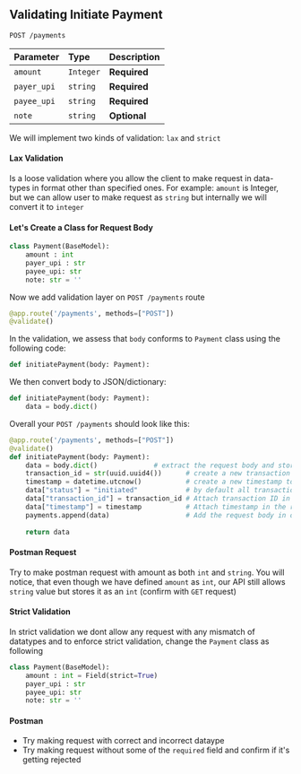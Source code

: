 
## Validating Initiate Payment

```http
POST /payments
```


| Parameter | Type     | Description                       |
| :-------- | :------- | :-------------------------------- |
| `amount`         | `Integer` | **Required** |
| `payer_upi`      | `string`  | **Required** |
| `payee_upi`      | `string`  | **Required** |
| `note`      	   | `string`  | **Optional** |


We will implement two kinds of validation: `lax` and `strict`

#### Lax Validation
Is a loose validation where you allow the client to make request in data-types in format other than specified ones. For example: `amount` is Integer, but we can allow user to make request as `string` but internally we will convert it to `integer`

#### Let's Create a Class for Request Body
```python
class Payment(BaseModel):
	amount : int
	payer_upi : str
	payee_upi: str
	note: str = ''
```

Now we add validation layer on `POST /payments` route
```python
@app.route('/payments', methods=["POST"])
@validate()
```

In the validation, we assess that `body` conforms to `Payment` class using the following code:
```python
def initiatePayment(body: Payment):
```

We then convert body to JSON/dictionary:
```python
def initiatePayment(body: Payment):
	data = body.dict()
```

Overall your `POST /payments` should look like this:
```python
@app.route('/payments', methods=["POST"])
@validate()
def initiatePayment(body: Payment):
	data = body.dict()				# extract the request body and store it in variable "data"
	transaction_id = str(uuid.uuid4())		# create a new transaction ID using uuid() library
	timestamp = datetime.utcnow()			# create a new timestamp to capture the transaction time
	data["status"] = "initiated"			# by default all transactions starts with status as "initiated"
	data["transaction_id"] = transaction_id	# Attach transaction ID in the requestbody
	data["timestamp"] = timestamp 			# Attach timestamp in the request body
	payments.append(data)					# Add the request body in our "payments" database
 
	return data
```

#### Postman Request
Try to make postman request with amount as both `int` and `string`.
You will notice, that even though we have defined `amount` as `int`, our API still allows `string` value but stores it as an `int` (confirm with `GET` request)


#### Strict Validation
In strict validation we dont allow any request with any mismatch of datatypes and to enforce strict validation, change the `Payment` class as following

```python
class Payment(BaseModel):
	amount : int = Field(strict=True)
	payer_upi : str
	payee_upi: str
	note: str = ''
```

#### Postman
* Try making request with correct and incorrect dataype
* Try making request without some of the `required` field and confirm if it's getting rejected
